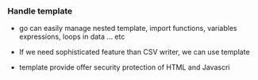 ### Handle template

- go can easily manage nested template, import functions, variables expressions, loops in data ... etc

- If we need sophisticated feature than CSV writer, we can use template

- template provide offer security protection of HTML and Javascri
